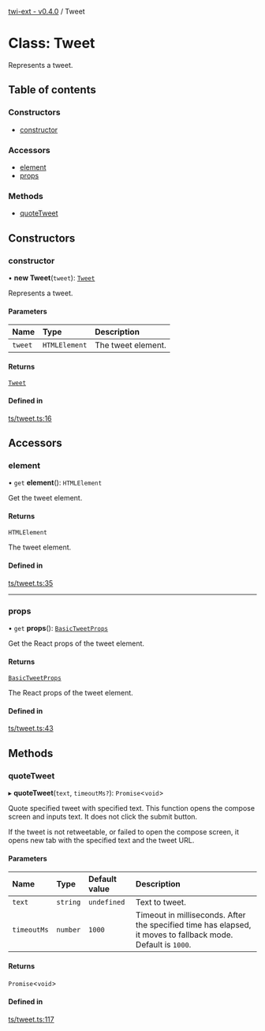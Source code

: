 [twi-ext - v0.4.0](../README.md) / Tweet

# Class: Tweet

Represents a tweet.

## Table of contents

### Constructors

- [constructor](Tweet.md#constructor)

### Accessors

- [element](Tweet.md#element)
- [props](Tweet.md#props)

### Methods

- [quoteTweet](Tweet.md#quotetweet)

## Constructors

### constructor

• **new Tweet**(`tweet`): [`Tweet`](Tweet.md)

Represents a tweet.

#### Parameters

| Name | Type | Description |
| :------ | :------ | :------ |
| `tweet` | `HTMLElement` | The tweet element. |

#### Returns

[`Tweet`](Tweet.md)

#### Defined in

[ts/tweet.ts:16](https://github.com/Robot-Inventor/twi-ext/blob/c3740c935fec1efbc2ca464e7bd74afa9d616d77/src/ts/tweet.ts#L16)

## Accessors

### element

• `get` **element**(): `HTMLElement`

Get the tweet element.

#### Returns

`HTMLElement`

The tweet element.

#### Defined in

[ts/tweet.ts:35](https://github.com/Robot-Inventor/twi-ext/blob/c3740c935fec1efbc2ca464e7bd74afa9d616d77/src/ts/tweet.ts#L35)

___

### props

• `get` **props**(): [`BasicTweetProps`](../interfaces/BasicTweetProps.md)

Get the React props of the tweet element.

#### Returns

[`BasicTweetProps`](../interfaces/BasicTweetProps.md)

The React props of the tweet element.

#### Defined in

[ts/tweet.ts:43](https://github.com/Robot-Inventor/twi-ext/blob/c3740c935fec1efbc2ca464e7bd74afa9d616d77/src/ts/tweet.ts#L43)

## Methods

### quoteTweet

▸ **quoteTweet**(`text`, `timeoutMs?`): `Promise`\<`void`\>

Quote specified tweet with specified text.
This function opens the compose screen and inputs text.
It does not click the submit button.

If the tweet is not retweetable, or failed to open the compose screen,
it opens new tab with the specified text and the tweet URL.

#### Parameters

| Name | Type | Default value | Description |
| :------ | :------ | :------ | :------ |
| `text` | `string` | `undefined` | Text to tweet. |
| `timeoutMs` | `number` | `1000` | Timeout in milliseconds. After the specified time has elapsed, it moves to fallback mode. Default is ``1000``. |

#### Returns

`Promise`\<`void`\>

#### Defined in

[ts/tweet.ts:117](https://github.com/Robot-Inventor/twi-ext/blob/c3740c935fec1efbc2ca464e7bd74afa9d616d77/src/ts/tweet.ts#L117)
